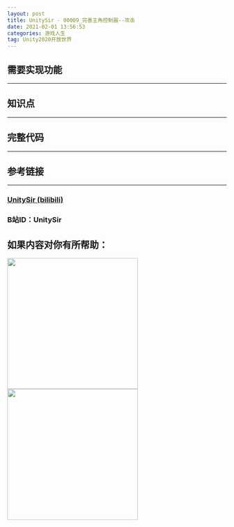 ```yaml
---
layout: post
title: UnitySir - 00009_完善主角控制器--攻击
date: 2021-02-01 13:56:53
categories: 游戏人生
tag: Unity2020开放世界
---
```




## 需要实现功能



---


## 知识点



---



## 完整代码



---



## 参考链接



---



### [UnitySir (bilibili)](https://space.bilibili.com/308511666)
### B站ID：UnitySir

## 如果内容对你有所帮助：
<div><img src="https://pic4.zhimg.com/v2-87fbc8ee6ab3fd92f423d414d039b627_b.jpeg" width="300px"/>
<img src="https://pic2.zhimg.com/v2-b8ab4acf7899b2ced11287cdbd8279b5_b.jpeg" width="300px"/></div>